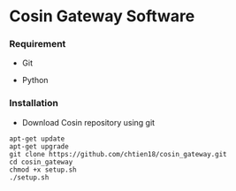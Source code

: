 # Cosin Gateway Software

### Requirement

* Git

* Python

### Installation

* Download Cosin repository using git

```
apt-get update
apt-get upgrade
git clone https://github.com/chtien18/cosin_gateway.git
cd cosin_gateway
chmod +x setup.sh
./setup.sh
```
